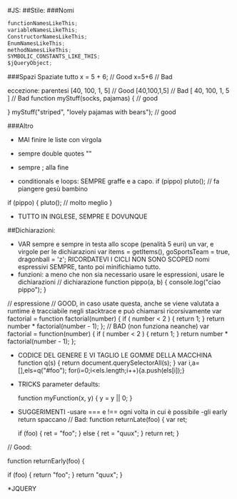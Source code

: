 #JS:
##Stile:
###Nomi
```javascript
functionNamesLikeThis;
variableNamesLikeThis;
ConstructorNamesLikeThis;
EnumNamesLikeThis;
methodNamesLikeThis;
SYMBOLIC_CONSTANTS_LIKE_THIS;
$jQueryObject;
```

###Spazi
Spaziate tutto
	x = 5 + 6;        // Good
x=5+6             // Bad

eccezione: parentesi
[40, 100, 1, 5]   // Good
[40,100,1,5]      // Bad
[ 40, 100, 1, 5 ]   // Bad
function myStuff(socks, pajamas) { // good

}
myStuff("striped", "lovely pajamas with bears"); // good


###Altro
- MAI finire le liste con virgola

- sempre double quotes ""

- sempre ; alla fine


- conditionals e loops:
 SEMPRE graffe e a capo.
 if (pippo) pluto(); // fa piangere gesù bambino

 if (pippo) {
 	pluto(); 	// molto meglio
 }

- TUTTO IN INGLESE, SEMPRE E DOVUNQUE


##Dichiarazioni:

- VAR sempre e sempre in testa allo scope (penalità 5 euri)
  un var, e virgole per le dichiarazioni
  var items = getItems(),
      goSportsTeam = true,
      dragonball = 'z';
  RICORDATEVI I CICLI NON SONO SCOPED
  nomi espressivi SEMPRE, tanto poi minifichiamo tutto.
- funzioni:
 a meno che non sia necessario usare le espressioni, usare le dichiarazioni
 // dichiarazione
 function pippo(a, b) {
 	console.log("ciao pippo");
 }
 
 // espressione
 // GOOD, in caso usate questa, anche se viene valutata a runtime è tracciabile negli stacktrace e può chiamarsi ricorsivamente
 var factorial = function factorial(number) {
   if ( number < 2 ) {
     return 1;
   }
   return number * factorial(number - 1);
 };
 // BAD (non funziona neanche)
 var factorial = function(number) {
   if ( number < 2 ) {
     return 1;
   }
   return number * factorial(number - 1);
 }; 
 
- CODICE DEL GENERE E VI TAGLIO LE GOMME DELLA MACCHINA
function q(s) {
  return document.querySelectorAll(s);
}
var i,a=[],els=q("#foo");
for(i=0;i<els.length;i++){a.push(els[i]);}

 
* TRICKS
parameter defaults:
	
	function myFunction(x, y) {
   	 y = y || 0;
	}

* SUGGERIMENTI
-usare === e !== ogni volta in cui è possibile 
-gli early return spaccano
// Bad:
function returnLate(foo) {
  var ret;

  if (foo) {
    ret = "foo";
  } else {
    ret = "quux";
  }
  return ret;
}

// Good:

function returnEarly(foo) {

  if (foo) {
    return "foo";
  }
  return "quux";
}

*JQUERY
